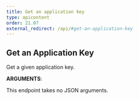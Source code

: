 ```yaml
---
title: Get an application key
type: apicontent
order: 21.07
external_redirect: /api/#get-an-application-key
---
```


## Get an Application Key

Get a given application key.


**ARGUMENTS**:


This endpoint takes no JSON arguments.
